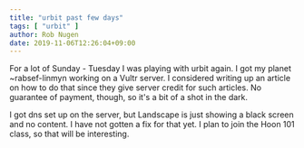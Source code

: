 ```yaml
---
title: "urbit past few days"
tags: [ "urbit" ]
author: Rob Nugen
date: 2019-11-06T12:26:04+09:00
---
```


For a lot of Sunday - Tuesday I was playing with urbit again.  I got
my planet ~rabsef-linmyn working on a Vultr server.  I considered
writing up an article on how to do that since they give server credit
for such articles.  No guarantee of payment, though, so it's a bit of
a shot in the dark.

I got dns set up on the server, but Landscape is just showing a black
screen and no content.  I have not gotten a fix for that yet.  I plan
to join the Hoon 101 class, so that will be interesting.
